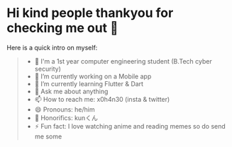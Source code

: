 # Hi kind people thankyou for checking me out 👋

Here is a quick intro on myself:

> - 👾 I'm a 1st year computer engineering student (B.Tech cyber security)
> - 🔭 I’m currently working on a Mobile app
> - 🌱 I’m currently learning Flutter & Dart
> - 💬 Ask me about anything
> - 📫 How to reach me: x0h4n30 (insta & twitter)
> - 😄 Pronouns: he/him 
> - 🔰 Honorifics: kunくん
> - ⚡ Fun fact: I love watching anime and reading memes so do send me some
